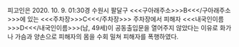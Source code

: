 피고인은 2020. 10. 9. 01:30경 수원시 팔달구 <<<구아래주소>>>B<<</구아래주소>>>에 있는 <<<주차장>>>C<<</주차장>>> 주차장에서 피해자 <<<내국인이름>>>D<<</내국인이름>>>(남, 49세)이 공동출입문을 열어주지 않았다는 이유로 화가 나 가슴과 양손으로 피해자의 몸을 수회 밀쳐 피해자를 폭행하였다.

